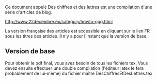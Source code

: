 Ce document appelé Des chiffres et des lettres est une compilation d'une série d'articles de blog.

http://www.22decembre.eu/category/howto-gpg.html

La version française des articles est accessible en cliquant sur le lien FR sous les titres des articles.
Il n'y a pour l'instant que la version de base.

## Version de base

Pour obtenir le pdf final, vous avez besoin de tous les fichiers tex.
Vous devez ensuite effectuer une double compilation (l'éditeur latex le fera probablement de lui-même) du fichier maître DesChiffresEtDesLettres.tex